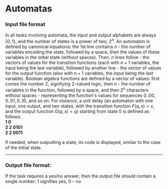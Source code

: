 # Automatas

### Input file format

In all tasks involving automata, the input and output alphabets are always $\{0, 1\}$, and the number of states is a power of two, $2^n$. An automaton is defined by canonical equations: the 1st line contains $n$ - the number of variables encoding the state, followed by a space, then the values of these variables in the initial state (without spaces). Then, $n$ lines follow - the vectors of values for the transition functions (each with $n + 1$ variables, the input being the last variable), followed by another line - the vector of values for the output function (also with $n + 1$ variables, the input being the last variable). Boolean algebra functions are defined by a vector of values: first comes the number $2$, signifying 2-valued logic, then n - the number of variables in the function, followed by a space, and then $2^n$ characters without spaces - representing the function's values for sequences $0..00, 0..01, 0..10$, and so on.
For instance, a unit delay (an automaton with one input, one output, and two states, with the transition function $F(q, x) = x$, and the output function $G(q, x) = q$) starting from state $0$ is defined as follows:\
**1 0\
2 2 0101\
2 2 0011**

If needed, when outputting a state, its code is displayed, similar to the case of the initial state.

***

### Output file format:
If the task requires a yes/no answer, then the output file should contain a single number: $1$ signifies yes, $0$ – no